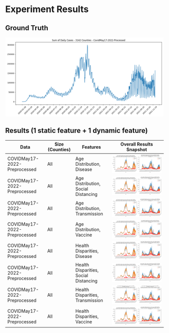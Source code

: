  
# Experiment Results

## Ground Truth
![](images/ground_truth.png)

## Results (1 static feature + 1 dynamic feature)
| Data | Size (Counties)| Features |        Overall Results Snapshot       | 
|---------|----------------|----|-------------------------------------------------------|
|   COVIDMay17-2022-Preprocessed | All | Age Distribution, Disease | ![](images/COVIDJuly20201CovidMay17-2022_Age_Disease_AllCounties.png) |
|   COVIDMay17-2022-Preprocessed | All | Age Distribution, Social Distancing | ![](images/COVIDJuly20201CovidMay17-2022_Age_SocialDist_AllCounties.png) |
|   COVIDMay17-2022-Preprocessed | All | Age Distribution, Transmission | ![](images/COVIDJuly20201CovidMay17-2022_Age_Transmission_AllCounties.png) |
|   COVIDMay17-2022-Preprocessed | All | Age Distribution, Vaccine | ![](images/COVIDJuly20201CovidMay17-2022_Age_Vaccine_AllCounties.png) |      
|   COVIDMay17-2022-Preprocessed | All | Health Disparities, Disease | ![](images/COVIDJuly20201CovidMay17-2022_Health_Disease_AllCounties.png) |   
|   COVIDMay17-2022-Preprocessed | All | Health Disparities, Social Distancing | ![](images/COVIDJuly20201CovidMay17-2022_Health_SocialDist_AllCounties.png) | 
|   COVIDMay17-2022-Preprocessed | All | Health Disparities, Transmission | ![](images/COVIDJuly20201CovidMay17-2022_Health_Transmission_AllCounties.png) |   
|   COVIDMay17-2022-Preprocessed | All | Health Disparities, Vaccine | ![](images/COVIDJuly20201CovidMay17-2022_Health_Vaccine_AllCounties.png) |   
